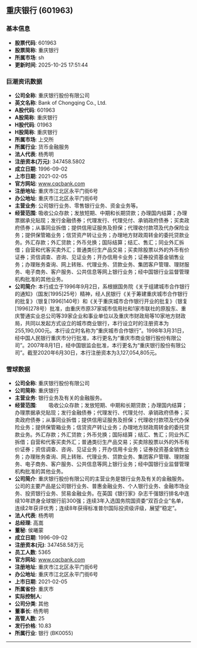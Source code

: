## 重庆银行 (601963)

### 基本信息

- **股票代码**: 601963
- **股票简称**: 重庆银行
- **所属市场**: sh
- **更新时间**: 2025-10-25 17:51:44

### 巨潮资讯数据

- **公司全称**: 重庆银行股份有限公司
- **英文名称**: Bank of Chongqing Co., Ltd.
- **A股代码**: 601963
- **A股简称**: 重庆银行
- **H股代码**: 01963
- **H股简称**: 重庆银行
- **所属市场**: 上交所
- **所属行业**: 货币金融服务
- **法人代表**: 杨秀明
- **注册资本(万元)**: 347458.5802
- **成立日期**: 1996-09-02
- **上市日期**: 2021-02-05
- **官方网站**: www.cqcbank.com
- **注册地址**: 重庆市江北区永平门街6号
- **办公地址**: 重庆市江北区永平门街6号
- **主营业务**: 公司银行业务、零售银行业务、资金业务等。
- **经营范围**: 吸收公众存款；发放短期、中期和长期贷款；办理国内结算；办理票据承兑贴现；发行金融债券；代理发行、代理兑付、承销政府债券；买卖政府债券；从事同业拆借；提供信用证服务及担保；代理收付款项及代办保险业务；提供保管箱业务；信贷资产转让业务；办理地方财政周转金的委托贷款业务。外汇存款；外汇贷款；外币兑换；国际结算；结汇、售汇；同业外汇拆借；自营和代客买卖外汇；普通类衍生产品交易；买卖除股票以外的外币有价证券；资信调查、咨询、见证业务；开办信用卡业务；证券投资基金销售业务；办理账务查询、网上转账、代理业务、贷款业务、集团客户管理、理财服务、电子商务、客户服务、公共信息等网上银行业务；经中国银行业监督管理机构批准的其他业务。
- **公司简介**: 本行成立于1996年9月2日，系根据国务院《关于组建城市合作银行的通知》（国发[1995]25号）精神，经人民银行《关于筹建重庆城市合作银行的批复》（银复[1996]140号）和《关于重庆城市合作银行开业的批复》（银复[1996]278号）批准，由重庆市原37家城市信用社和1家市联社的原股东、重庆警通实业总公司等39家企业和事业单位以及重庆市财政局等10家地方财政局，共同以发起方式设立的城市商业银行，本行设立时的注册资本为255,190,000元。本行设立时名称为“重庆城市合作银行”。1998年3月31日，经中国人民银行重庆市分行批准，本行更名为“重庆市商业银行股份有限公司”。2007年8月1日，经中国银监会批准，本行更名为“重庆银行股份有限公司”。截至2020年6月30日，本行注册资本为3,127,054,805元。

### 雪球数据

- **公司全称**: 重庆银行股份有限公司
- **公司简称**: 重庆银行
- **主营业务**: 银行业务及有关的金融服务。
- **经营范围**: 　　吸收公众存款；发放短期、中期和长期贷款；办理国内结算；办理票据承兑贴现；发行金融债券；代理发行、代理兑付、承销政府债券；买卖政府债券；从事同业拆借；提供信用证服务及担保；代理收付款项及代办保险业务；提供保管箱业务；信贷资产转让业务；办理地方财政周转金的委托贷款业务。外汇存款；外汇贷款；外币兑换；国际结算；结汇、售汇；同业外汇拆借；自营和代客买卖外汇；普通类衍生产品交易；买卖除股票以外的外币有价证券；资信调查、咨询、见证业务；开办信用卡业务；证券投资基金销售业务；办理账务查询、网上转账、代理业务、贷款业务、集团客户管理、理财服务、电子商务、客户服务、公共信息等网上银行业务；经中国银行业监督管理机构批准的其他业务。
- **公司简介**: 重庆银行股份有限公司的主营业务是银行业务及有关的金融服务。公司的主要产品是公司银行业务、普惠金融业务、个人银行业务、金融市场业务、投资银行业务、贸易金融业务。在英国《银行家》杂志千强银行排名中连续10年跻身全球银行前300强；连续3年入选国务院国资委“双百企业”名单，连续2年获评优秀；连续8年获得标准普尔国际投资级评级，展望“稳定”。
- **法人代表**: 杨秀明
- **总经理**: 高嵩
- **董秘**: 侯曦蒙
- **成立日期**: 1996-09-02
- **注册资本(元)**: 347458.58万元
- **员工人数**: 5365
- **官方网站**: www.cqcbank.com
- **注册地址**: 重庆市江北区永平门街6号
- **办公地址**: 重庆市江北区永平门街6号
- **上市日期**: 2021-02-05
- **所属省份**: 重庆市
- **实际控制人**: 
- **公司分类**: 其他
- **董事长**: 杨秀明
- **高管人数**: 25
- **发行价格**: 10.83
- **所属行业**: 银行 (BK0055)

---